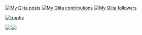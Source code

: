 [![My Qiita posts](https://qiita-badge.apiapi.app/s/karaage0703/posts.svg)](http://qiita.com/karaage0703)
[![My Qiita contributions](https://qiita-badge.apiapi.app/s/karaage0703/contributions.svg)](http://qiita.com/karaage0703)
[![My Qiita followers](https://qiita-badge.apiapi.app/s/karaage0703/followers.svg)](http://qiita.com/karaage0703)

[![trophy](https://github-profile-trophy.vercel.app/?username=karaage0703)](https://github.com/ryo-ma/github-profile-trophy)


<a href="https://github.com/anuraghazra/github-readme-stats">
  <img align="left" src="https://github-readme-stats.vercel.app/api?username=karaage0703&count_private=true&show_icons=true" />
</a>
<a href="https://github.com/anuraghazra/github-readme-stats">
  <img align="left" src="https://github-readme-stats.vercel.app/api/top-langs/?username=karaage0703" />
</a>
